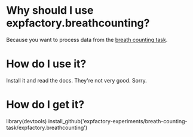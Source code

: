 # Why should I use expfactory.breathcounting?

Because you want to process data from the [breath counting
task](https://expfactory.github.io/experiments/e/breath-counting-task/). 

# How do I use it?

Install it and read the docs. They're not very good. Sorry.

# How do I get it?

library(devtools)
install_github('expfactory-experiments/breath-counting-task/expfactory.breathcounting')
